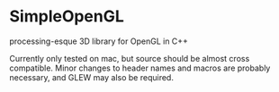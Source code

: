 # SimpleOpenGL
processing-esque 3D library for OpenGL in C++

Currently only tested on mac, but source should be almost cross compatible. Minor changes to header names and macros are probably necessary, and GLEW may also be required.
